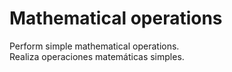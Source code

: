 # Mathematical operations 
Perform simple mathematical operations.  
Realiza operaciones matemáticas simples.  
